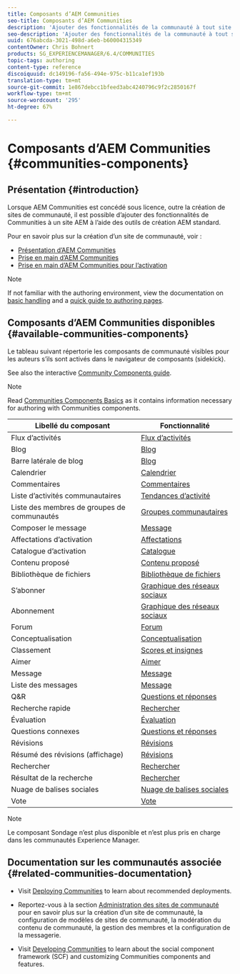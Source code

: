 ```yaml
---
title: Composants d’AEM Communities
seo-title: Composants d’AEM Communities
description: 'Ajouter des fonctionnalités de la communauté à tout site AEM '
seo-description: 'Ajouter des fonctionnalités de la communauté à tout site AEM '
uuid: 676abcda-3021-498d-a6eb-b60004315349
contentOwner: Chris Bohnert
products: SG_EXPERIENCEMANAGER/6.4/COMMUNITIES
topic-tags: authoring
content-type: reference
discoiquuid: dc149196-fa56-494e-975c-b11ca1ef193b
translation-type: tm+mt
source-git-commit: 1e867debcc1bfeed3abc4240796c9f2c2850167f
workflow-type: tm+mt
source-wordcount: '295'
ht-degree: 67%

---
```



# Composants d’AEM Communities {#communities-components}

## Présentation {#introduction}

Lorsque AEM Communities est concédé sous licence, outre la création de sites de communauté, il est possible d’ajouter des fonctionnalités de Communities à un site AEM à l’aide des outils de création AEM standard.

Pour en savoir plus sur la création d’un site de communauté, voir :

* [Présentation d’AEM Communities](overview.md)
* [Prise en main d’AEM Communities](getting-started.md)
* [Prise en main d’AEM Communities pour l’activation](getting-started-enablement.md)

>[!NOTE]
>
>If not familiar with the authoring environment, view the documentation on [basic handling](../../help/sites-authoring/basic-handling.md) and a [quick guide to authoring pages](../../help/sites-authoring/qg-page-authoring.md).

## Composants d’AEM Communities disponibles {#available-communities-components}

Le tableau suivant répertorie les composants de communauté visibles pour les auteurs s’ils sont activés dans le navigateur de composants (sidekick).

See also the interactive [Community Components guide](components-guide.md).

>[!NOTE]
>
>Read [Communities Components Basics](basics.md) as it contains information necessary for authoring with Communities components.

| **Libellé du composant**  | **Fonctionnalité** |
|---|---|
| Flux d’activités | [Flux d’activités](activities.md) |
| Blog | [Blog](blog-feature.md) |
| Barre latérale de blog | [Blog](blog-feature.md) |
| Calendrier | [Calendrier](calendar.md) |
| Commentaires | [Commentaires](comments.md) |
| Liste d’activités communautaires | [Tendances d’activité](trends.md) |
| Liste des membres de groupes de communautés | [Groupes communautaires](creating-groups.md) |
| Composer le message | [Message](configure-messaging.md) |
| Affectations d’activation | [Affectations](assignments.md) |
| Catalogue d’activation | [Catalogue](catalog.md) |
| Contenu proposé | [Contenu proposé](featured.md) |
| Bibliothèque de fichiers | [Bibliothèque de fichiers](file-library.md) |
| S’abonner | [Graphique des réseaux sociaux](socialgraph.md) |
| Abonnement | [Graphique des réseaux sociaux](socialgraph.md) |
| Forum | [Forum](forum.md) |
| Conceptualisation | [Conceptualisation](ideation-feature.md) |
| Classement | [Scores et insignes](enabling-leaderboard.md) |
| Aimer | [Aimer](liking.md) |
| Message | [Message](configure-messaging.md) |
| Liste des messages | [Message](configure-messaging.md) |
| Q&amp;R | [Questions et réponses](working-with-qna.md) |
| Recherche rapide | [Rechercher](search.md) |
| Évaluation | [Évaluation](rating.md) |
| Questions connexes | [Questions et réponses](working-with-qna.md) |
| Révisions | [Révisions](reviews.md) |
| Résumé des révisions (affichage) | [Révisions](reviews.md) |
| Rechercher | [Rechercher](search.md) |
| Résultat de la recherche | [Rechercher](search.md) |
| Nuage de balises sociales | [Nuage de balises sociales](tagcloud.md) |
| Vote | [Vote](voting.md) |

>[!NOTE]
>
>Le composant Sondage n’est plus disponible et n’est plus pris en charge dans les communautés Experience Manager.

## Documentation sur les communautés associée {#related-communities-documentation}

* Visit [Deploying Communities](deploy-communities.md) to learn about recommended deployments.

* Reportez-vous à la section [Administration des sites de communauté](administer-landing.md) pour en savoir plus sur la création d’un site de communauté, la configuration de modèles de sites de communauté, la modération du contenu de communauté, la gestion des membres et la configuration de la messagerie.

* Visit [Developing Communities](communities.md) to learn about the social component framework (SCF) and customizing Communities components and features.

